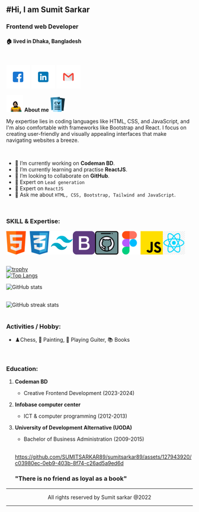 <!--markdown-->
#Hi, I am Sumit Sarkar  
--- 
### Frontend web Developer
#### 🏠 lived in Dhaka, Bangladesh
<br/>

[<img src="./image/facebook.png">][facebooklink]
[<img src="./image/linkedin.png">][linkedinlink]
[<img src="./image/gmail.png">][gmaillink]





<img src="./image/file.png" width="45" alt="profile" > __About me__ [<img src="./image/curriculum-vitae.png" width="40">][cvlink]
<p>My expertise lies in coding languages like HTML, CSS, and JavaScript, and I'm also comfortable with frameworks like Bootstrap and React. I focus on creating user-friendly and visually appealing interfaces that make navigating websites a breeze.</p>

<br/>

- 💼 I’m currently working on  __Codeman BD__.
- 🌱 I’m currently learning and practise __ReactJS__.
- 👯 I’m looking to collaborate on __GitHub__.
- 📝 Expert on `Lead generation`
- 📝 Expert on `ReactJS`
- 💬 Ask me about `HTML, CSS, Bootstrap, Tailwind and JavaScript`.

<br/>

### __SKILL & Expertise__:
<div style="display:flex">
<img src="./image/html.png" width="60">
<img src="./image/css.png" width="60">
<img src="./image/tailwind.png" width="60">
<img src="./image/bootstrap.png" width="60">
  <img src="./image/github.png" width="63">
 <img src="./image/figma.png" width="60">
<img src="./image/js.png" width="60">
<img src="./image/react.png" width="60">

</div>
<br/>

[![trophy](https://github-profile-trophy.vercel.app/?username=SUMITSARKAR89)](https://github.com/ryo-ma/github-profile-trophy)
<br/>
[![Top Langs](https://github-readme-stats.vercel.app/api/top-langs/?username=SUMITSARKAR89)](https://github.com/anuraghazra/github-readme-stats)
<br/>

![GitHub stats](https://github-readme-stats.vercel.app/api?username=SUMITSARKAR89&show_icons=true)  
<br/>
 

![GitHub streak stats](https://streak-stats.demolab.com/?user=SUMITSARKAR89)  
<br/>

###  __Activities / Hobby__:
- ♟️Chess,  🎨 Painting, 🎸 Playing Guiter, 📚 Books 
<br/>

### __Education__:
1. __Codeman BD__
    - Creative Frontend Development (2023-2024)
2. __Infobase computer center__
    - ICT & computer programming (2012-2013)
3. __University of Development Alternative (UODA)__
    - Bachelor of Business Administration (2009-2015)

    <br/>

    https://github.com/SUMITSARKAR89/sumitsarkar89/assets/127943920/c03980ec-0eb9-403b-8f74-c26ad5a9ed6d


    
   ### __"There is no friend as loyal as a book"__ 

<hr/>
 <p style="text-align:center" style="color:#fefe" >All rights reserved by Sumit sarkar @2022</p>
<hr/>


<!-- --link-- -->
[facebooklink]: https://www.facebook.com/sumitsarkar89
[behancelink]:https://www.behance.net/sumitsarkar89
[linkedinlink]:https://www.linkedin.com/in/sumitsarkar89/
[gmaillink]: www.sumitopticalit89@gmail.com
[githublink]: https://github.com/SUMITSARKAR89
[cvlink]:https://drive.google.com/file/d/1CTEwnPjn2WZW2E9qf5NDFViXcVLVEMD-/view?usp=drive_link


